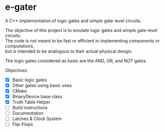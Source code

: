 # e-gater
A C++ implementation of logic gates and simple gate-level circuits.

The objective of this project is to emulate logic gates and simple gate-level circuits.  
The code is not meant to be fast or efficient in implementing components or computations,  
but is intended to be analogous to their actual physical design.  
  
The logic gates considered as basic are the AND, OR, and NOT gates.  
  
Objectives:
- [x] Basic logic gates
- [x] Other gates using basic ones
- [x] CMake
- [x] BinaryDevice base class
- [x] Truth Table Helper
- [ ] Build instructions
- [ ] Documentation
- [ ] Latches & Clock System
- [ ] Flip-Flops